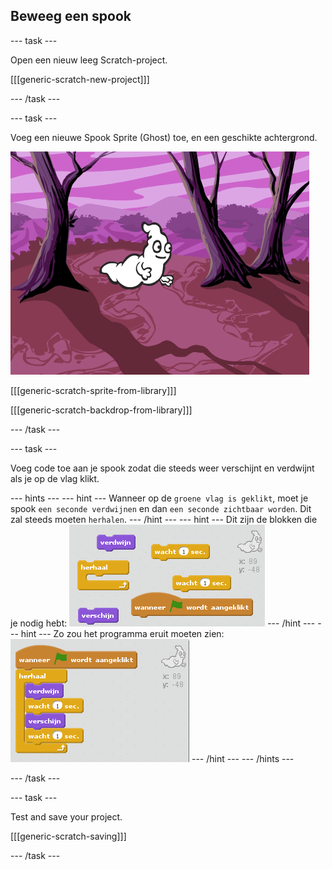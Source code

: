 ## Beweeg een spook

\--- task \---

Open een nieuw leeg Scratch-project.

[[[generic-scratch-new-project]]]

\--- /task \---

\--- task \---

Voeg een nieuwe Spook Sprite (Ghost) toe, en een geschikte achtergrond.

![screenshot](images/ghost-ghost.png)

[[[generic-scratch-sprite-from-library]]]

[[[generic-scratch-backdrop-from-library]]]

\--- /task \---

\--- task \---

Voeg code toe aan je spook zodat die steeds weer verschijnt en verdwijnt als je op de vlag klikt.

\--- hints \--- \--- hint \--- Wanneer op de `groene vlag is geklikt`, moet je spook `een seconde verdwijnen` en dan `een seconde zichtbaar worden`. Dit zal steeds moeten ` herhalen `. \--- /hint \--- \--- hint \--- Dit zijn de blokken die je nodig hebt: ![screenshot](images/ghost-appear-blocks.png) \--- /hint \--- \--- hint \--- Zo zou het programma eruit moeten zien: ![screenshot](images/ghost-appear-code.png) \--- /hint \--- \--- /hints \---

\--- /task \---

\--- task \---

Test and save your project.

[[[generic-scratch-saving]]]

\--- /task \---